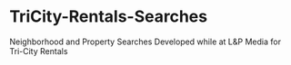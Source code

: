 # TriCity-Rentals-Searches
Neighborhood and Property Searches Developed while at L&amp;P Media for Tri-City Rentals
